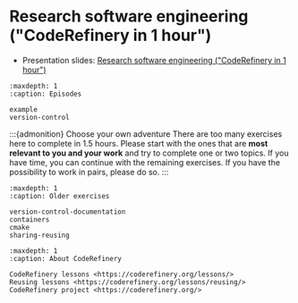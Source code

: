 # Research software engineering ("CodeRefinery in 1 hour")

- Presentation slides:
[Research software engineering ("CodeRefinery in 1 hour")](https://cicero.xyz/v3/remark/0.14.0/github.com/coderefinery/research-software-engineering/main/presentation.md/)


```{toctree}
:maxdepth: 1
:caption: Episodes

example
version-control
```

:::{admonition} Choose your own adventure
There are too many exercises here to complete in 1.5 hours. Please start with
the ones that are **most relevant to you and your work** and try to complete
one or two topics. If you have time, you can continue with the remaining
exercises. If you have the possibility to work in pairs, please do so.
:::


```{toctree}
:maxdepth: 1
:caption: Older exercises

version-control-documentation
containers
cmake
sharing-reusing
```


```{toctree}
:maxdepth: 1
:caption: About CodeRefinery

CodeRefinery lessons <https://coderefinery.org/lessons/>
Reusing lessons <https://coderefinery.org/lessons/reusing/>
CodeRefinery project <https://coderefinery.org/>
```
